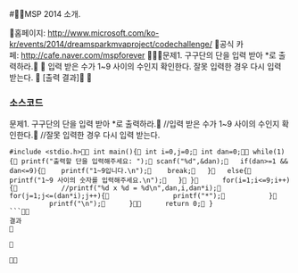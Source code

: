 #MSP 2014 소개.

홈페이지: http://www.microsoft.com/ko-kr/events/2014/dreamsparkmvaproject/codechallenge/
공식 카페: http://cafe.naver.com/mspforever


문제1. 구구단의 단을 입력 받아 *로 출력하라.

입력 받은 수가 1~9 사이의 수인지 확인한다.
잘못 입력한 경우 다시 입력 받는다.

[출력 결과]

### 소스코드
문제1. 구구단의 단을 입력 받아 *로 출력하라. //입력 받은 수가 1~9 사이의 수인지 확인한다. //잘못 입력한 경우 다시 입력 받는다.
```
#include <stdio.h> int main(){ int i=0,j=0; int dan=0; while(1){ printf("출력할 단을 입력해주세요: "); scanf("%d",&dan);   if(dan>=1 && dan<=9){    printf("1~9입니다.\n");    break;   }   else{        printf("1~9 사이의 숫자를 입력해주세요.\n");   } }      for(i=1;i<=9;i++){           //printf("%d x %d = %d\n",dan,i,dan*i);           for(j=1;j<=(dan*i);j++){                printf("*");           }           printf("\n");      }      return 0; }
```
결과





